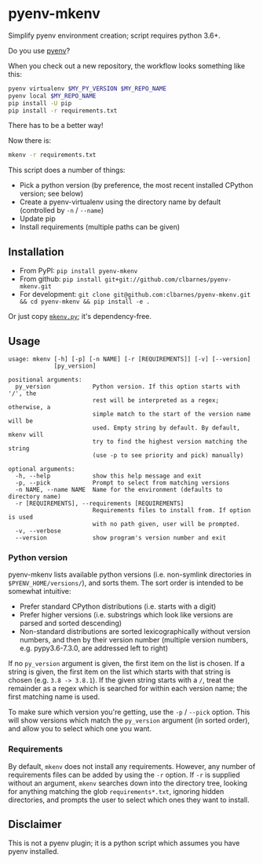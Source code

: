 # pyenv-mkenv

Simplify pyenv environment creation; script requires python 3.6+.

Do you use [pyenv](https://github.com/pyenv/pyenv)?

When you check out a new repository, the workflow looks something like this:

```sh
pyenv virtualenv $MY_PY_VERSION $MY_REPO_NAME
pyenv local $MY_REPO_NAME
pip install -U pip
pip install -r requirements.txt
```

There has to be a better way!

Now there is:

```sh
mkenv -r requirements.txt
```

This script does a number of things:

- Pick a python version (by preference, the most recent installed CPython version; see below)
- Create a pyenv-virtualenv using the directory name by default (controlled by `-n` / `--name`)
- Update pip
- Install requirements (multiple paths can be given)

## Installation

- From PyPI: `pip install pyenv-mkenv`
- From github: `pip install git+git://github.com/clbarnes/pyenv-mkenv.git`
- For development: `git clone git@github.com:clbarnes/pyenv-mkenv.git && cd pyenv-mkenv && pip install -e .`

Or just copy [`mkenv.py`](./mkenv.py); it's dependency-free.

## Usage

```help
usage: mkenv [-h] [-p] [-n NAME] [-r [REQUIREMENTS]] [-v] [--version]
             [py_version]

positional arguments:
  py_version            Python version. If this option starts with '/', the
                        rest will be interpreted as a regex; otherwise, a
                        simple match to the start of the version name will be
                        used. Empty string by default. By default, mkenv will
                        try to find the highest version matching the string
                        (use -p to see priority and pick) manually)

optional arguments:
  -h, --help            show this help message and exit
  -p, --pick            Prompt to select from matching versions
  -n NAME, --name NAME  Name for the environment (defaults to directory name)
  -r [REQUIREMENTS], --requirements [REQUIREMENTS]
                        Requirements files to install from. If option is used
                        with no path given, user will be prompted.
  -v, --verbose
  --version             show program's version number and exit
```

### Python version

pyenv-mkenv lists available python versions (i.e. non-symlink directories in `$PYENV_HOME/versions/`), and sorts them.
The sort order is intended to be somewhat intuitive:

- Prefer standard CPython distributions (i.e. starts with a digit)
- Prefer higher versions (i.e. substrings which look like versions are parsed and sorted descending)
- Non-standard distributions are sorted lexicographically without version numbers, and then by their version number (multiple version numbers, e.g. pypy3.6-7.3.0, are addressed left to right)

If no `py_version` argument is given, the first item on the list is chosen.
If a string is given, the first item on the list which starts with that string is chosen (e.g. `3.8 -> 3.8.1`).
If the given string starts with a `/`, treat the remainder as a regex which is searched for within each version name; the first matching name is used.

To make sure which version you're getting, use the `-p` / `--pick` option.
This will show versions which match the `py_version` argument (in sorted order), and allow you to select which one you want.

### Requirements

By default, `mkenv` does not install any requirements.
However, any number of requirements files can be added by using the `-r` option.
If `-r` is supplied without an argument, `mkenv` searches down into the directory tree, looking for anything matching the glob `requirements*.txt`, ignoring hidden directories, and prompts the user to select which ones they want to install.

## Disclaimer

This is not a pyenv plugin; it is a python script which assumes you have pyenv installed.
